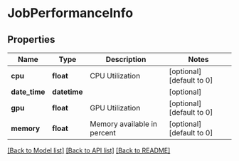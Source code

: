 # JobPerformanceInfo

## Properties
Name | Type | Description | Notes
------------ | ------------- | ------------- | -------------
**cpu** | **float** | CPU Utilization | [optional] [default to 0]
**date_time** | **datetime** |  | [optional] 
**gpu** | **float** | GPU Utilization | [optional] [default to 0]
**memory** | **float** | Memory available in percent | [optional] [default to 0]

[[Back to Model list]](../README.md#documentation-for-models) [[Back to API list]](../README.md#documentation-for-api-endpoints) [[Back to README]](../README.md)


